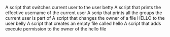A script that switches current user to the user betty
A script that prints the effective username of the current user
A scrip that prints all the groups the current user is part of
A script that changes the owner of a file HELLO to the user belly
A script that creates an empty file called hello
A script that adds execute permission to the owner of the hello file
